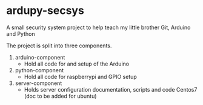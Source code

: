 # ardupy-secsys
A small security system project to help teach my little brother Git, Arduino and Python

The project is split into three components.

1. arduino-component
    - Hold all code for and setup of the Arduino
2. python-component
    - Hold all code for raspberrypi and GPIO setup
3. server-component
    - Holds server configuration documentation, scripts and code Centos7 (doc to be added for ubuntu)
